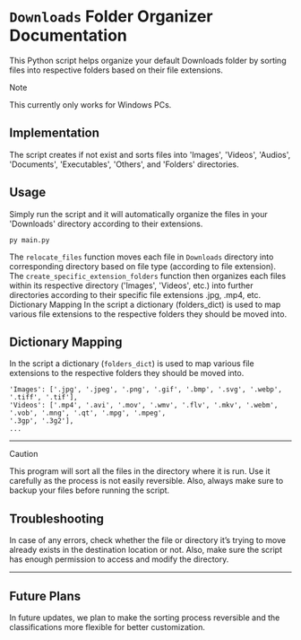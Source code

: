 # `Downloads` Folder Organizer Documentation

This Python script helps organize your default Downloads folder by sorting files into respective folders based on their file extensions.

> [!NOTE]
> This currently only works for Windows PCs.

## Implementation
The script creates if not exist and sorts files into 'Images', 'Videos', 'Audios', 'Documents', 'Executables', 'Others', and 'Folders' directories.

## Usage
Simply run the script and it will automatically organize the files in your 'Downloads' directory according to their extensions.
```
py main.py
```

The `relocate_files` function moves each file in `Downloads` directory into corresponding directory based on file type (according to file extension).
The `create_specific_extension_folders` function then organizes each files within its respective directory ('Images', 'Videos', etc.) into further directories according to their specific file extensions .jpg, .mp4, etc.
Dictionary Mapping
In the script a dictionary (folders_dict) is used to map various file extensions to the respective folders they should be moved into.

## Dictionary Mapping
In the script a dictionary (`folders_dict`) is used to map various file extensions to the respective folders they should be moved into.
```folders_dict = {
'Images': ['.jpg', '.jpeg', '.png', '.gif', '.bmp', '.svg', '.webp', '.tiff', '.tif'],
'Videos': ['.mp4', '.avi', '.mov', '.wmv', '.flv', '.mkv', '.webm', '.vob', '.mng', '.qt', '.mpg', '.mpeg',
'.3gp', '.3g2'],
...
```
---
>[!CAUTION]
>This program will sort all the files in the directory where it is run. Use it carefully as the process is not easily reversible. Also, always make sure to backup your files before running the script.

## Troubleshooting
In case of any errors, check whether the file or directory it’s trying to move already exists in the destination location or not. Also, make sure the script has enough permission to access and modify the directory.

---
## Future Plans
In future updates, we plan to make the sorting process reversible and the classifications more flexible for better customization.
